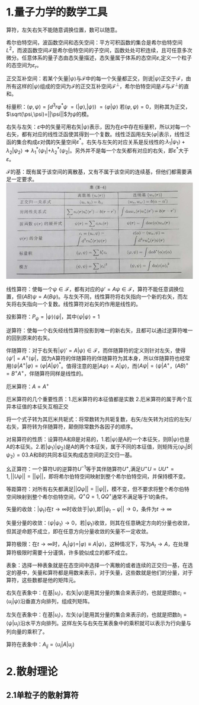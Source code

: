 # 1.量子力学的数学工具

算符，左矢右矢不能随意调换位置，数可以随意。

希尔伯特空间，波函数空间和态矢空间：平方可积函数的集合是希尔伯特空间$L^2$，而波函数空间$\mathcal{F}$是希尔伯特空间的子空间，函数处处可积连续，且可任意多次微分。任意体系的量子态由态矢量描述，态矢量属于体系的态空间$\varepsilon$,定义一个粒子的态空间为$\varepsilon_r$。

正交互补空间：若某个矢量$|\psi\rangle$与$\mathcal{F}$中的每一个矢量都正交，则说$|\psi\rangle$正交于$\mathcal{F}$，由所有这样的$|\psi\rangle$组成的空间为$\mathcal{F}$的正交互补空间$\mathcal{F}^\perp$，希尔伯特空间是$\mathcal{F}$与$\mathcal{F}^\perp$的直和。

标量积：$(\varphi,\psi)=\int d^3r \varphi ^\ast \psi$ $=(|\varphi\rangle,|\psi\rangle)$ $=\langle\varphi|\psi\rangle$ 若$(\varphi,\psi)=0$，则称其为正交，$\sqrt(\psi,\psi)=||\psi||$为$\psi$的模。

右矢与左矢：$\varepsilon$中的矢量可用右矢$|\psi\rangle$表示，因为在$\varepsilon$中存在标量积，所以对每一个右矢，都有对应的线性泛函使其得到一个复数。线性泛函用左矢$\langle\varphi|$表示，线性泛函的集合构成$\varepsilon$对偶的矢量空间$\varepsilon^\ast$。右矢与左矢的对应关系是反线性的:$\lambda_1|\psi_1\rangle+\lambda_2|\psi_2\rangle\Longrightarrow \lambda_1^\ast \langle \psi_1|+\lambda_2^\ast \langle\psi_2|$。另外并不是每一个左矢都有对应的右矢，即$\varepsilon^\ast$大于$\varepsilon$。

$\mathcal{F}$的基：既有属于该空间的离散基，又有不属于该空间的连续基，但他们都需要满足一定要求。![波函数空间的基](https://github.com/Dompink/All-Kown/blob/master/%E6%B3%A2%E5%87%BD%E6%95%B0%E7%A9%BA%E9%97%B4%E7%9A%84%E5%9F%BA.jpg)

线性算符：使每一个$\psi\in\mathcal{F}$，都有对应的$\psi'=A\psi\in\mathcal{F}$，算符不能任意调换位置，但$(AB)\psi=A(B\psi)$。与左矢不同，线性算符将右矢指向一个新的右矢，而左矢将右矢指向一个复数。线性算符对右矢的作用是线性的。

投影算符：$P_\psi=|\psi \rangle \langle \psi|$，其中$\langle \psi|\psi \rangle=1$

逆算符：使每一个右矢经线性算符投影到唯一的新右矢，且都可以通过逆算符唯一的回到原来的右矢。

伴随算符：对于右矢有$|\psi \rangle'=A|\psi \rangle\in\mathcal{F}$，而伴随算符的定义则针对左矢，使得$\langle\psi '|=A^+ \langle\psi|$，因为A算符的伴随算符的伴随算符为其本身，所以伴随算符也经常用$\langle \psi|A^+|\varphi \rangle=\langle \varphi |A|\psi\rangle ^\ast$。值得注意的是$|A\psi \rangle=A|\psi \rangle$，而$\langle A\psi|=\langle \psi|A^+$，$(AB)^+=B^+A^+$，伴随算符同样是线性的。

厄米算符：$A=A^+$

厄米算符的几个重要性质：1.厄米算符的本征值都是实数 2.厄米算符的属于两个互异本征值的本征矢互相正交

将一个式子转为其厄米共轭式：将常数转为共轭复数，右矢/左矢转为对应的左矢/右矢，算符转为伴随算符，颠倒除常数外各因子的顺序。

对易算符的性质：设算符A和B是对易的，1.若$|\psi \rangle$是A的一个本征矢，则B$|\psi \rangle$也是A的本征矢。2.若$|\psi_1 \rangle|\psi_2 \rangle$是A的两个本征矢，属于不同的本征值，则矩阵元$\langle \psi_1|B|\psi_2\rangle=0$3.A和B的共同本征矢构成态空间的正交归一基。

幺正算符：一个算符U的逆算符$U^{-1}$等于其伴随算符$U^+$,满足$U^+U=UU^+=1,||U\psi||=||\psi||$，即将希尔伯特空间映射到整个希尔伯特空间，并保持模不变。

等距算符：对所有右矢都满足$||Q\psi||=||\psi||$，模不变，但不要求将整个希尔伯特空间映射到整个希尔伯特空间，$Q^+Q=1,QQ^+$通常不满足等于1的条件。

矢量的收敛：$|\psi_t \rangle$在$t\to\infty$时收敛于$|\psi \rangle$,即$||\psi_t -\psi||\to 0$，条件为$t\to \infty$

矢量分量的收敛：$\langle \psi|\psi_t \rangle\to0$，若$|\psi_t \rangle$收敛，则其在任意确定方向的分量也收敛，但其逆命题不成立，即在任意方向分量收敛的矢量不一定收敛。

算符极限：在$t\to \infty$时，$A_t |\psi \rangle=|\varphi\rangle\equiv A|\psi\rangle$，这种情况下，写为$A_t\to A$，在处理算符极限时需要十分谨慎，许多貌似成立的都不成立。

表象：选择一种表象就是在态空间中选择一个离散的或者连续的正交归一基，在选定的基中，矢量和算符都是用数来表示，对于矢量，这些数就是他们的分量，对于算符，这些数都是他的矩阵元。

右矢在表象中：在基${|u_i\rangle}$，右矢$|\psi \rangle$是用其分量的集合来表示的，也就是把数$c_i=\langle u_i|\psi\rangle$沿垂直方向排列，组成列矩阵。

左矢在表象中：在基${|u_i\rangle}$，左矢$\langle\psi |$是用其分量的集合来表示的，也就是把数$b_i=\langle \psi|u_i\rangle$沿水平方向排列。这样左矢与右矢在某表象中的乘积就可以表示为行向量与列向量的乘积了。

算符在表象中：$A_{ij}=\langle u_i|A|u_j\rangle$

# 2.散射理论

## 2.1单粒子的散射算符

